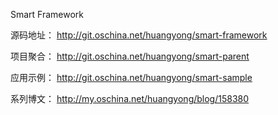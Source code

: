 Smart Framework

源码地址：
http://git.oschina.net/huangyong/smart-framework

项目聚合：
http://git.oschina.net/huangyong/smart-parent

应用示例：
http://git.oschina.net/huangyong/smart-sample

系列博文：
http://my.oschina.net/huangyong/blog/158380